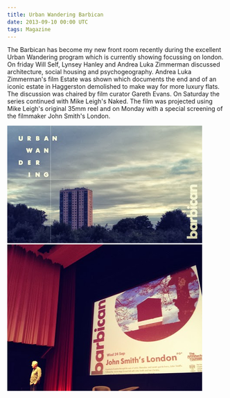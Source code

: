 ```yaml
---
title: Urban Wandering Barbican
date: 2013-09-10 00:00 UTC
tags: Magazine
---
```


The Barbican has become my new front room recently during the excellent Urban Wandering program which is currently showing focussing on london. On friday Will Self, Lynsey Hanley and Andrea Luka Zimmerman discussed architecture, social housing and psychogeography. Andrea Luka Zimmerman's film Estate was shown which documents the end and of an iconic estate in Haggerston demolished to make way for more luxury flats. The discussion was chaired by film curator Gareth Evans. On Saturday the series continued with Mike Leigh's Naked. The film was projected using Mike Leigh's original 35mm reel and on Monday with a special screening of the filmmaker John Smith's London.

![Alt text](../images/urbanwandering-01.jpg)
![Alt text](../images/urbanwandering-03.jpg)
